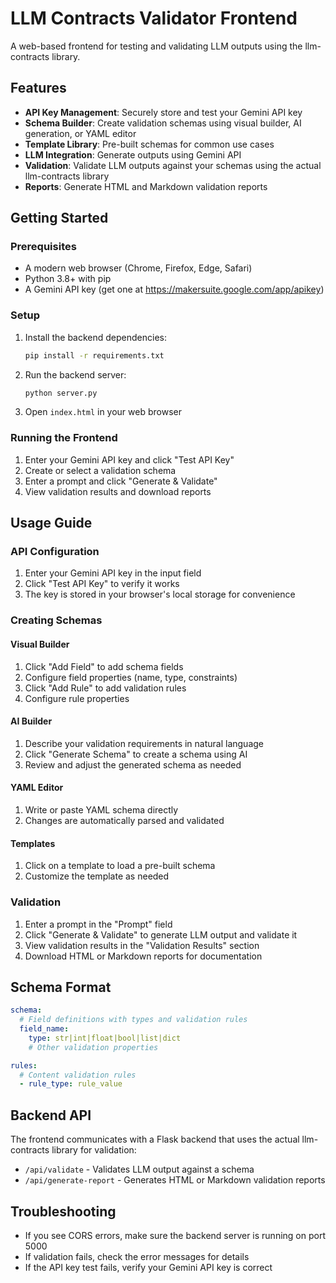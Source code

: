 # LLM Contracts Validator Frontend

A web-based frontend for testing and validating LLM outputs using the llm-contracts library.

## Features

- **API Key Management**: Securely store and test your Gemini API key
- **Schema Builder**: Create validation schemas using visual builder, AI generation, or YAML editor
- **Template Library**: Pre-built schemas for common use cases
- **LLM Integration**: Generate outputs using Gemini API
- **Validation**: Validate LLM outputs against your schemas using the actual llm-contracts library
- **Reports**: Generate HTML and Markdown validation reports

## Getting Started

### Prerequisites

- A modern web browser (Chrome, Firefox, Edge, Safari)
- Python 3.8+ with pip
- A Gemini API key (get one at https://makersuite.google.com/app/apikey)

### Setup

1. Install the backend dependencies:
   ```bash
   pip install -r requirements.txt
   ```

2. Run the backend server:
   ```bash
   python server.py
   ```

3. Open `index.html` in your web browser

### Running the Frontend

1. Enter your Gemini API key and click "Test API Key"
2. Create or select a validation schema
3. Enter a prompt and click "Generate & Validate"
4. View validation results and download reports

## Usage Guide

### API Configuration

1. Enter your Gemini API key in the input field
2. Click "Test API Key" to verify it works
3. The key is stored in your browser's local storage for convenience

### Creating Schemas

#### Visual Builder

1. Click "Add Field" to add schema fields
2. Configure field properties (name, type, constraints)
3. Click "Add Rule" to add validation rules
4. Configure rule properties

#### AI Builder

1. Describe your validation requirements in natural language
2. Click "Generate Schema" to create a schema using AI
3. Review and adjust the generated schema as needed

#### YAML Editor

1. Write or paste YAML schema directly
2. Changes are automatically parsed and validated

#### Templates

1. Click on a template to load a pre-built schema
2. Customize the template as needed

### Validation

1. Enter a prompt in the "Prompt" field
2. Click "Generate & Validate" to generate LLM output and validate it
3. View validation results in the "Validation Results" section
4. Download HTML or Markdown reports for documentation

## Schema Format

```yaml
schema:
  # Field definitions with types and validation rules
  field_name:
    type: str|int|float|bool|list|dict
    # Other validation properties

rules:
  # Content validation rules
  - rule_type: rule_value
```

## Backend API

The frontend communicates with a Flask backend that uses the actual llm-contracts library for validation:

- `/api/validate` - Validates LLM output against a schema
- `/api/generate-report` - Generates HTML or Markdown validation reports

## Troubleshooting

- If you see CORS errors, make sure the backend server is running on port 5000
- If validation fails, check the error messages for details
- If the API key test fails, verify your Gemini API key is correct 